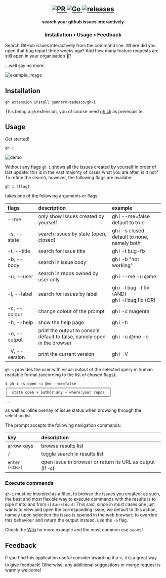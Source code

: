 <h2 align="center">
  <a href="#" onclick="return false;">
    <img alt="PR" src="https://img.shields.io/badge/PRs-welcome-brightgreen.svg?style=flat"/>
  </a>
  <a href="https://golang.org/">
    <img alt="Go" src="https://img.shields.io/badge/go-%2300ADD8.svg?&style=flat&logo=go&logoColor=white"/>
  </a>
  <a href="https://github.com/gennaro-tedesco/gh-i/releases">
    <img alt="releases" src="https://img.shields.io/github/release/gennaro-tedesco/gh-i"/>
  </a>
</h2>

<h4 align="center">search your github issues interactively</h4>
<h3 align="center">
  <a href="#Installation">Installation</a> •
  <a href="#Usage">Usage</a> •
  <a href="#Feedback">Feedback</a>
</h3>

Search GitHub issues interactively from the command line. Where did you open that bug report three weeks ago? And how many feature requests are still open in your organisation 🤔?

...well say no more:

<img alt="example_image" src="https://user-images.githubusercontent.com/15387611/151801136-c765eca3-c453-453a-ad6b-469ba2e2a454.png">


## Installation
```
gh extension install gennaro-tedesco/gh-i
```
This being a `gh` extension, you of course need [gh cli](https://github.com/cli/cli) as prerequisite.

## Usage
Get started!
```
gh i
```

![demo](https://user-images.githubusercontent.com/15387611/151810424-38095e48-84b7-4a75-8a2e-fa0fb47eaf6f.gif)

Without any flags `gh i` shows all the issues created by yourself in order of last update: this is in the vast majority of cases what you are after, is it not? To refine the search, however, the following flags are availabe
```
gh i [flag]
```
takes one of the following arguments or flags

| flags        | description                                      | example
|:------------ |:------------------------------------------------ |:--------
| --me         | only show issues created by yourself             | gh i --me=false<br>default to true
| -s, --state  | search issues by state (open, closed)            | gh i -s closed<br>default to none, namely both
| -t, --title  | search for issue title                           | gh i -t bug-fix
| -b, --body   | search in issue body                             | gh i -b "not working"
| -u, --user   | search in repos owned by user only               | gh i --me -u @me
| -l, --label  | search for issues by label                       | gh i -l bug -l fix (AND)<br>gh i -l bug,fix (OR)
| -c, --colour | change colour of the prompt                      | gh i -c magenta
| -h, --help   | show the help page                               | gh i -h
| -o, --output | print the output to console<br>default to false, namely open in the browser | gh i -u @me -o | xargs -n1 gh issue view
| -V, --version| print the current version                        | gh i -V

`gh-i` provides the user with visual output of the selected query in human readable format (according to the list of chosen flags):
```
$ gh i -s open -u @me --me=false
╭──────────────────────────────────────────────╮
│  state:open + author:any + where:your repos  │
╰──────────────────────────────────────────────╯
...
```
as well as inline overlay of issue status when browsing through the selection list.

The prompt accepts the following navigation commands:

| key           | description
|:------------- |:-----------------------------------
| arrow keys    | browse results list
| `/`           | toggle search in results list
| `enter (<CR>)`| open issue in browser or return its URL as output (if `-o`)

### Execute commands
`gh-i` must be intended as a filter, to browse the issues you created; as such, the best and most flexible way to execute commands with the results is to pipe it into and from `stdin/stdout`. This said, since in most cases one just wants to view and open the corresponding issue, we default to this action, namely upon selection the issue is opened in the web browser; to override this behaviour and return the output instead, use the `-o` flag.

Check the [Wiki](https://github.com/gennaro-tedesco/gh-i/wiki) for more example and the most common use cases!

## Feedback
If you find this application useful consider awarding it a ⭐, it is a great way to give feedback! Otherwise, any additional suggestions or merge request is warmly welcome!
